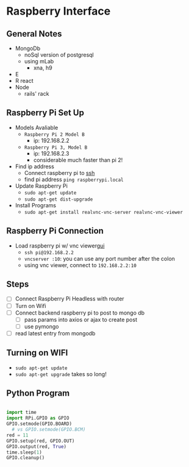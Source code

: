 # Raspberry Interface

## General Notes

+ MongoDb
  + noSql version of postgresql
  + using mLab
    + xna, h9
+ E
+ R react
+ Node
  + rails' rack

## Raspberry Pi Set Up

+ Models Avaliable
  + `Raspberry Pi 2 Model B`
    + ip: 192.168.2.2
  + `Raspberry Pi 3, Model B`
    + ip: 192.168.2.3
    + considerable much faster than pi 2!
+ Find ip address
  + Connect raspberry pi to [ssh][connect-ssh]
  + find pi address `ping raspberrypi.local`
+ Update Raspberry Pi
  + `sudo apt-get update`
  + `sudo apt-get dist-upgrade`
+ Install Programs
  + `sudo apt-get install realvnc-vnc-server realvnc-vnc-viewer`

## Raspberry Pi Connection

+ Load raspberry pi w/ vnc viewer[gui]
  + `ssh pi@192.168.2.2`
  + `vncserver :10`: you can use any port number after the colon
  + using vnc viewer, connect to `192.168.2.2:10`

## Steps

- [ ] Connect Raspberry Pi Headless with router
- [ ] Turn on Wifi
- [ ] Connect backend raspberry pi to post to mongo db
  - [ ] pass params into axios or ajax to create post
  - [ ] use pymongo
- [ ] read latest entry from mongodb

## Turning on WIFI

  + `sudo apt-get update`
  + `sudo apt-get upgrade` takes so long!

## Python Program

```python

import time 
import RPi.GPIO as GPIO
GPIO.setmode(GPIO.BOARD) 
  # vs GPIO.setmode(GPIO.BCM)
red = 11
GPIO.setup(red, GPIO.OUT)
GPIO.output(red, True)
time.sleep(1)
GPIO.cleanup()

```

[connect-ssh]:https://medium.com/@tzhenghao/how-to-ssh-into-your-raspberry-pi-with-a-mac-and-ethernet-cable-636a197d055
[gui]:https://www.raspberrypi.org/documentation/remote-access/vnc/README.md